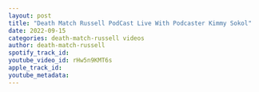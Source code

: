 ```yaml
---
layout: post
title: "Death Match Russell PodCast Live With Podcaster Kimmy Sokol"
date: 2022-09-15
categories: death-match-russell videos
author: death-match-russell
spotify_track_id: 
youtube_video_id: rHw5n9KMT6s
apple_track_id: 
youtube_metadata: 
---
```

